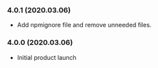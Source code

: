### 4.0.1 (2020.03.06)

* Add npmignore file and remove unneeded files.

### 4.0.0 (2020.03.06)

* Initial product launch
